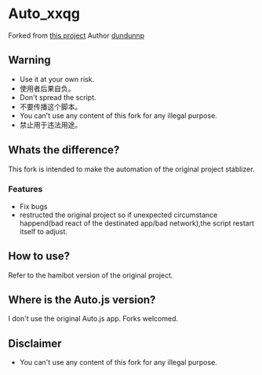 # Auto_xxqg
Forked from [this project](https://github.com/dundunnp/auto_xuexiqiangguo)
Author [dundunnp](https://github.com/dundunnp)

## Warning
* Use it at your own risk.
* 使用者后果自负。
* Don't spread the script.
* 不要传播这个脚本。
* You can't use any content of this fork for any illegal purpose.
* 禁止用于违法用途。

## Whats the difference?
This fork is intended to make the automation of the original project stablizer.

### Features
* Fix bugs
* restructed the original project so if unexpected circumstance happend(bad react of the destinated app/bad network),the script restart itself to adjust.

## How to use?
Refer to the hamibot version of the original project.

## Where is the Auto.js version?
I don't use the original Auto.js app. Forks welcomed.

## Disclaimer
* You can't use any content of this fork for any illegal purpose.
